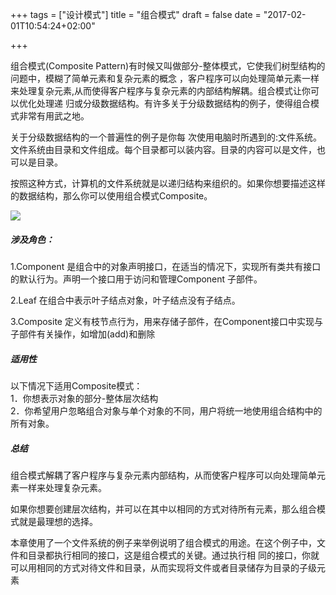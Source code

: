 +++
tags = ["设计模式"]
title = "组合模式"
draft = false
date = "2017-02-01T10:54:24+02:00"

+++


组合模式(Composite Pattern)有时候又叫做部分-整体模式，它使我们树型结构的问题中，模糊了简单元素和复杂元素的概念
，客户程序可以向处理简单元素一样来处理复杂元素,从而使得客户程序与复杂元素的内部结构解耦。组合模式让你可以优化处理递
归或分级数据结构。有许多关于分级数据结构的例子，使得组合模式非常有用武之地。

关于分级数据结构的一个普遍性的例子是你每
次使用电脑时所遇到的:文件系统。文件系统由目录和文件组成。每个目录都可以装内容。目录的内容可以是文件，也可以是目录。

按照这种方式，计算机的文件系统就是以递归结构来组织的。如果你想要描述这样的数据结构，那么你可以使用组合模式Composite。


![](http://i.imgur.com/DPUyG29.jpg)



##### 涉及角色：

1.Component 是组合中的对象声明接口，在适当的情况下，实现所有类共有接口的默认行为。声明一个接口用于访问和管理Component
子部件。


2.Leaf 在组合中表示叶子结点对象，叶子结点没有子结点。

3.Composite 定义有枝节点行为，用来存储子部件，在Component接口中实现与子部件有关操作，如增加(add)和删除


##### 适用性

以下情况下适用Composite模式：  
1．你想表示对象的部分-整体层次结构  
2．你希望用户忽略组合对象与单个对象的不同，用户将统一地使用组合结构中的所有对象。  


##### 总结

组合模式解耦了客户程序与复杂元素内部结构，从而使客户程序可以向处理简单元素一样来处理复杂元素。

如果你想要创建层次结构，并可以在其中以相同的方式对待所有元素，那么组合模式就是最理想的选择。

本章使用了一个文件系统的例子来举例说明了组合模式的用途。在这个例子中，文件和目录都执行相同的接口，这是组合模式的关键。通过执行相
同的接口，你就可以用相同的方式对待文件和目录，从而实现将文件或者目录储存为目录的子级元素

